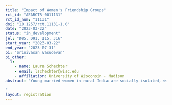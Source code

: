 ```yaml
---
title: "Impact of Women's Friendship Groups"
rct_id: "AEARCTR-0011131"
rct_id_num: "11131"
doi: "10.1257/rct.11131-1.0"
date: "2023-03-22"
status: "in_development"
jel: "D85, D91, I15, J16"
start_year: "2023-03-22"
end_year: "2023-07-31"
pi: "Srinivasan Vasudevan"
pi_other:
  1:
    - name: Laura Schechter
    - email: lschechter@wisc.edu
    - affiliation: University of Wisconsin - Madison
abstract: "Young married women in rural India are socially isolated, with potentially negative consequences for their psychological and subjective well-being, empowerment, and access to information. There is significant evidence on the positive economic effects of traditional in-person women’s groups focused on economic activities such as self-help groups and microfinance groups. In this study, we examine the role smartphone social media-based friendship groups can play in furthering women’s interests. We will evaluate the impact of participating in facilitated women’s friendship groups that involve significant smartphone-based interaction, on social networks/interactions, psychological well-being, subjective well-being, and empowerment. Further, we may explore the potential for such groups to provide a safe space to discuss and question social norms pertaining to women’s work, technology adoption, and fertility choices.
"
layout: registration
---
```


